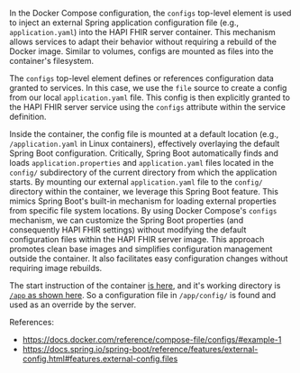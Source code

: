 In the Docker Compose configuration, the `configs` top-level element is used to inject an external Spring application configuration file (e.g., `application.yaml`) into the HAPI FHIR server container. This mechanism allows services to adapt their behavior without requiring a rebuild of the Docker image.  Similar to volumes, configs are mounted as files into the container's filesystem.

The `configs` top-level element defines or references configuration data granted to services.  In this case, we use the `file` source to create a config from our local `application.yaml` file.  This config is then explicitly granted to the HAPI FHIR server service using the `configs` attribute within the service definition.

Inside the container, the config file is mounted at a default location (e.g., `/application.yaml` in Linux containers), effectively overlaying the default Spring Boot configuration.  Critically, Spring Boot automatically finds and loads `application.properties` and `application.yaml` files located in the `config/` subdirectory of the current directory from which the application starts. By mounting our external `application.yaml` file to the `config/` directory within the container, we leverage this Spring Boot feature.  This mimics Spring Boot's built-in mechanism for loading external properties from specific file system locations. By using Docker Compose's `configs` mechanism, we can customize the Spring Boot properties (and consequently HAPI FHIR settings) without modifying the default configuration files within the HAPI FHIR server image.  This approach promotes clean base images and simplifies configuration management outside the container.  It also facilitates easy configuration changes without requiring image rebuilds.

The start instruction of the container [is here](https://github.com/hapifhir/hapi-fhir-jpaserver-starter/blob/d6359e1561cf49d928c203e2a8ab716f74d3601b/Dockerfile#L50), and it's working directory is [`/app` as shown here](https://github.com/hapifhir/hapi-fhir-jpaserver-starter/blob/d6359e1561cf49d928c203e2a8ab716f74d3601b/Dockerfile#L45). So a configuration file in `/app/config/` is found and used as an override by the server. 

References:
* https://docs.docker.com/reference/compose-file/configs/#example-1
* https://docs.spring.io/spring-boot/reference/features/external-config.html#features.external-config.files